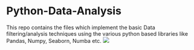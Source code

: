 # Python-Data-Analysis
This repo contains the files which implement the basic Data filtering/analysis techniques using the various python based libraries like Pandas, Numpy, Seaborn, Numba etc.
![]("images/1.png")
